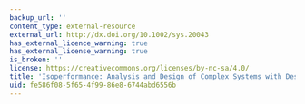 ```yaml
---
backup_url: ''
content_type: external-resource
external_url: http://dx.doi.org/10.1002/sys.20043
has_external_licence_warning: true
has_external_license_warning: true
is_broken: ''
license: https://creativecommons.org/licenses/by-nc-sa/4.0/
title: 'Isoperformance: Analysis and Design of Complex Systems with Desired Outcomes'
uid: fe586f08-5f65-4f99-86e8-6744abd6556b
---
```

